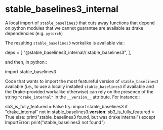 stable_baselines3_internal
==========================

A local import of `stable_baselines3` that cuts away functions that depend
on python modules that we cannot guarantee are available as drake
dependencies (e.g. `pytorch`)

The resulting `stable_baselines3` workalike is available via::

  deps = [
      "@stable_baselines3_internal//:stable_baselines3",
  ],

and then, in python::

  import stable_baselines3

Code that wants to import the most featureful version of `stable_baselines3`
available (i.e., to use a locally installed `stable_baselines3` if available
and the Drake-provided workalike otherwise) can rely on the presence of the
string `"drake_internal"` in the `__version__` attribute.  For instance::

  sb3_is_fully_featured = False
  try:
      import stable_baselines3
      if "drake_internal" not in stable_baselines3.__version__:
          sb3_is_fully_featured = True
      else:
          print("stable_baselines3 found, but was drake internal")
  except ImportError:
      print("stable_baselines3 not found")
